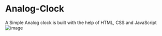 # Analog-Clock
A Simple Analog clock is built with the help of HTML, CSS and JavaScript
![image](https://user-images.githubusercontent.com/47186806/110142122-bf871200-7dcd-11eb-844e-ec8209ad0b74.png)

